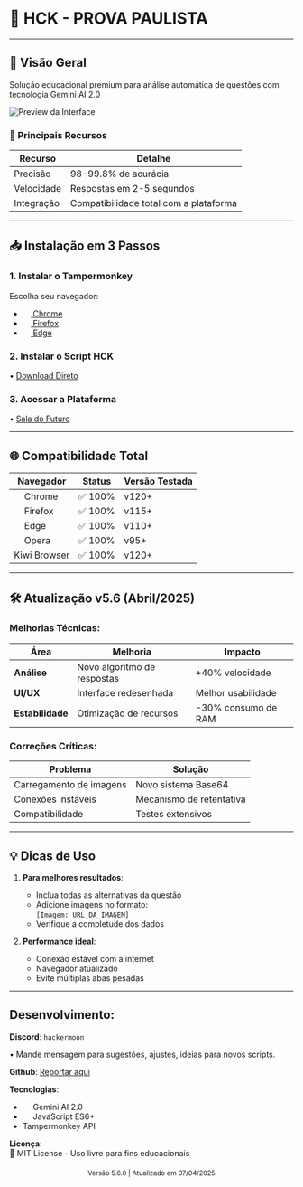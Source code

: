 # 🚀 HCK - PROVA PAULISTA

---

## 📌 Visão Geral
Solução educacional premium para análise automática de questões com tecnologia Gemini AI 2.0

![Preview da Interface](https://cdn.discordapp.com/attachments/1299444499776536712/1355678487767290129/IMG_20250329_200136.jpg?ex=67f25f3a&is=67f10dba&hm=5baf953d855e05b64f70a60c6f6997b4f95d1a91585466b3dfeb587bdff7a02f&)

### 🎯 Principais Recursos
| Recurso | Detalhe |
|---------|---------|
| Precisão | 98-99.8% de acurácia |
| Velocidade | Respostas em 2-5 segundos |
| Integração | Compatibilidade total com a plataforma |

---

## 📥 Instalação em 3 Passos

### 1. Instalar o Tampermonkey
Escolha seu navegador:
- [<img src="https://cdn.jsdelivr.net/gh/devicons/devicon/icons/chrome/chrome-original.svg" width="14"> Chrome](https://chrome.google.com/webstore/detail/tampermonkey/dhdgffkkebhmkfjojejmpbldmpobfkfo)
- [<img src="https://cdn.jsdelivr.net/gh/devicons/devicon/icons/firefox/firefox-original.svg" width="14"> Firefox](https://addons.mozilla.org/firefox/addon/tampermonkey/)
- [<img src="https://cdn.jsdelivr.net/gh/devicons/devicon/icons/edge/edge-original.svg" width="14"> Edge](https://microsoftedge.microsoft.com/addons/detail/tampermonkey/iikmkjmpaadaobahmlepeloendndfphd)

### 2. Instalar o Script HCK
•  [Download Direto](https://greasyfork.org/pt-BR/scripts/532137-hck-v5-prova-paulista)

### 3. Acessar a Plataforma
•  [Sala do Futuro](https://saladofuturo.educacao.sp.gov.br)

---

## 🌐 Compatibilidade Total

| Navegador | Status | Versão Testada |
|-----------|--------|----------------|
| <img src="https://cdn.jsdelivr.net/gh/devicons/devicon/icons/chrome/chrome-original.svg" width="14"> Chrome | ✅ 100% | v120+ |
| <img src="https://cdn.jsdelivr.net/gh/devicons/devicon/icons/firefox/firefox-original.svg" width="14"> Firefox | ✅ 100% | v115+ |
| <img src="https://cdn.jsdelivr.net/gh/devicons/devicon/icons/edge/edge-original.svg" width="14"> Edge | ✅ 100% | v110+ |
| <img src="https://cdn.jsdelivr.net/gh/devicons/devicon/icons/opera/opera-original.svg" width="14"> Opera | ✅ 100% | v95+ |
| Kiwi Browser | ✅ 100% | v120+ |

---

## 🛠 Atualização v5.6 (Abril/2025)

### Melhorias Técnicas:
| Área | Melhoria | Impacto |
|------|----------|---------|
| **Análise** | Novo algoritmo de respostas | +40% velocidade |
| **UI/UX** | Interface redesenhada | Melhor usabilidade |
| **Estabilidade** | Otimização de recursos | -30% consumo de RAM |

### Correções Críticas:
| Problema | Solução |
|----------|---------|
| Carregamento de imagens | Novo sistema Base64 |
| Conexões instáveis | Mecanismo de retentativa |
| Compatibilidade | Testes extensivos |

---

## 💡 Dicas de Uso
1. **Para melhores resultados**:
   - Inclua todas as alternativas da questão
   - Adicione imagens no formato:  
     `[Imagem: URL_DA_IMAGEM]`
   - Verifique a completude dos dados

2. **Performance ideal**:
   - Conexão estável com a internet
   - Navegador atualizado
   - Evite múltiplas abas pesadas

---

## Desenvolvimento:

**Discord**: `hackermoon`

• Mande mensagem para sugestões, ajustes, ideias para novos scripts.

**Github**: [Reportar aqui](https://github.com/hackermoon1/sala-do-futuro-script/issues)

**Tecnologias**:
- <img src="https://cdn.jsdelivr.net/gh/devicons/devicon/icons/googlecloud/googlecloud-original.svg" width="14"> Gemini AI 2.0
- <img src="https://cdn.jsdelivr.net/gh/devicons/devicon/icons/javascript/javascript-original.svg" width="14"> JavaScript ES6+
- Tampermonkey API

**Licença**:  
📜 MIT License - Uso livre para fins educacionais

<div align="center" style="margin-top:20px">
  <sub>Versão 5.6.0 | Atualizado em 07/04/2025</sub>
</div>
